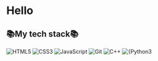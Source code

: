 <h1>Hello</h1>


<h2>📚My tech stack📚</h2>

![HTML5](https://img.shields.io/badge/-HTML5-F05032?style=for-the-badge&logo=html5&logoColor=ffffff)
![CSS3](https://img.shields.io/badge/-CSS3-007ACC?style=for-the-badge&logo=css3)
![JavaScript](https://img.shields.io/badge/-JavaScript-%23F7DFF1?style=for-the-badge&logo=javasript&logoColor=000000&labelColor=%23F7DF1&color=F7DF1E)
![Git](https://img.shields.io/badge/-Git-F05032?style=for-the-badge&logo=git&logoColor=ffffff)
![C++](https://img.shields.io/badge/-C++-000000?style=for-the-badge&logo=cplusplus&color=%20%2300599C)
![{Python3](https://img.shields.io/badge/-Python-3776AB?style=for-the-badge&logo=Pyhton&logoColor=000000)

